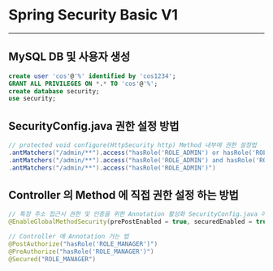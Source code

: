 # Spring Security Basic V1

<hr>

## MySQL DB 및 사용자 생성
````sql
create user 'cos'@'%' identified by 'cos1234';
GRANT ALL PRIVILEGES ON *.* TO 'cos'@'%';
create database security;
use security;
````

## SecurityConfig.java 권한 설정 방법
```java
// protected void configure(HttpSecurity http) Method 내부에 권한 설정법
.antMatchers("/admin/**").access("hasRole('ROLE_ADMIN') or hasRole('ROLE_USER')")
.antMatchers("/admin/**").access("hasRole('ROLE_ADMIN') and hasRole('ROLE_USER')")
.antMatchers("/admin/**").access("hasRole('ROLE_ADMIN')")
```

## Controller 의 Method 에 직접 권한 설정 하는 방법
```java
// 특정 주소 접근시 권한 및 인증을 위한 Annotation 활성화 SecurityConfig.java 에 설정
@EnableGlobalMethodSecurity(prePostEnabled = true, securedEnabled = true)

// Controller 에 Annotation 거는 법
@PostAuthorize("hasRole('ROLE_MANAGER')")
@PreAuthorize("hasRole('ROLE_MANAGER')")
@Secured("ROLE_MANAGER")
```